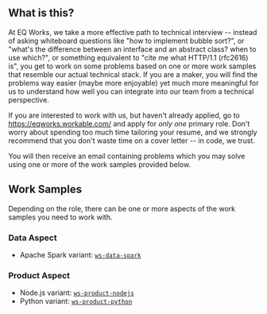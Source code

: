 ## What is this?

At EQ Works, we take a more effective path to technical interview -- instead of asking whiteboard questions like "how to implement bubble sort?", or "what's the difference between an interface and an abstract class? when to use which?", or something equivalent to "cite me what HTTP/1.1 (rfc2616) is", you get to work on some problems based on one or more work samples that resemble our actual technical stack. If you are a maker, you will find the problems way easier (maybe more enjoyable) yet much more meaningful for us to understand how well you can integrate into our team from a technical perspective.

If you are interested to work with us, but haven't already applied, go to https://eqworks.workable.com/ and apply for *only one* primary role. Don't worry about spending too much time tailoring your resume, and we strongly recommend that you don't waste time on a cover letter -- in code, we trust.

You will then receive an email containing problems which you may solve using one or more of the work samples provided below.

## Work Samples

Depending on the role, there can be one or more aspects of the work samples you need to work with.

### Data Aspect

- Apache Spark variant: [`ws-data-spark`](https://github.com/EQWorks/ws-data-spark)

### Product Aspect

- Node.js variant: [`ws-product-nodejs`](https://github.com/EQWorks/ws-product-nodejs)
- Python variant: [`ws-product-python`](https://github.com/EQWorks/ws-product-python)
